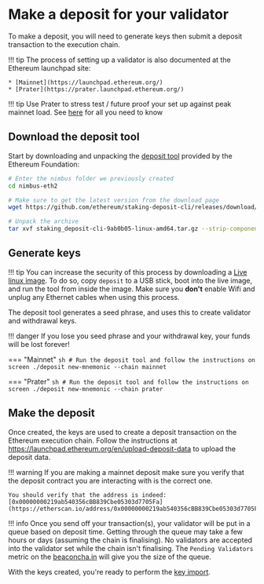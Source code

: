 # Make a deposit for your validator

To make a deposit, you will need to generate keys then submit a deposit transaction to the execution chain.

!!! tip
    The process of setting up a validator is also documented at the Ethereum launchpad site:

    * [Mainnet](https://launchpad.ethereum.org/)
    * [Prater](https://prater.launchpad.ethereum.org/)

!!! tip
    Use Prater to stress test / future proof  your set up against peak mainnet load. See [here](./prater.md) for all you need to know

## Download the deposit tool

Start by downloading and unpacking the [deposit tool](https://github.com/ethereum/staking-deposit-cli/releases/latest) provided by the Ethereum Foundation:

```sh
# Enter the nimbus folder we previously created
cd nimbus-eth2

# Make sure to get the latest version from the download page
wget https://github.com/ethereum/staking-deposit-cli/releases/download/v2.2.0/staking_deposit-cli-9ab0b05-linux-amd64.tar.gz

# Unpack the archive
tar xvf staking_deposit-cli-9ab0b05-linux-amd64.tar.gz --strip-components 2
```

## Generate keys

!!! tip
    You can increase the security of this process by downloading a [Live linux image](https://ubuntu.com/tutorials/try-ubuntu-before-you-install). To do so, copy `deposit` to a USB stick, boot into the live image, and run the tool from inside the image. Make sure you **don't** enable Wifi and unplug any Ethernet cables when using this process.

The deposit tool generates a seed phrase, and uses this to create validator and withdrawal keys.

!!! danger
    If you lose you seed phrase and your withdrawal key, your funds will be lost forever!

=== "Mainnet"
    ```sh
    # Run the deposit tool and follow the instructions on screen
    ./deposit new-mnemonic --chain mainnet
    ```

=== "Prater"
    ```sh
    # Run the deposit tool and follow the instructions on screen
    ./deposit new-mnemonic --chain prater
    ```

## Make the deposit

Once created, the keys are used to create a deposit transaction on the Ethereum execution chain. Follow the instructions at https://launchpad.ethereum.org/en/upload-deposit-data to upload the deposit data.

!!! warning
    If you are making a mainnet deposit make sure you verify that the deposit contract you are interacting with is the correct one.

    You should verify that the address is indeed: [0x00000000219ab540356cBB839Cbe05303d7705Fa](https://etherscan.io/address/0x00000000219ab540356cBB839Cbe05303d7705Fa)

!!! info
    Once you send off your transaction(s), your validator will be put in a queue based on deposit time. Getting through the queue may take a few hours or days (assuming the chain is finalising). No validators are accepted into the validator set while the chain isn't finalising. The `Pending Validators` metric on the [beaconcha.in](https://beaconcha.in/) will give you the size of the queue.

With the keys created, you're ready to perform the [key import](./keys.md).
